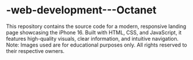 # -web-development---Octanet
This repository contains the source code for a modern, responsive landing page showcasing the iPhone 16. Built with HTML, CSS, and JavaScript, it features high-quality visuals, clear information, and intuitive navigation.  Note: Images used are for educational purposes only. All rights reserved to their respective owners.
